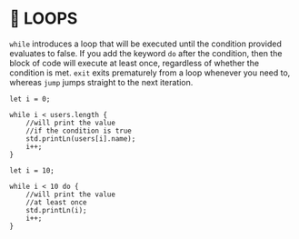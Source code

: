 # 🔁 LOOPS

`while` introduces a loop that will be executed until the condition provided evaluates to false. If you add the keyword `do` after the condition, then the block of code will execute at least once, regardless of whether the condition is met. `exit` exits prematurely from a loop whenever you need to, whereas `jump` jumps straight to the next iteration.

```tsx
let i = 0;

while i < users.length {
	//will print the value
	//if the condition is true
	std.printLn(users[i].name);
	i++;
}
```

```tsx
let i = 10;

while i < 10 do {
	//will print the value
	//at least once
	std.printLn(i);
	i++;
}
```
